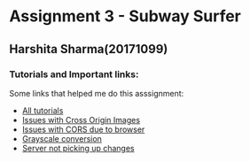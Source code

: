 Assignment 3 - Subway Surfer
=============

## Harshita Sharma(20171099)


### Tutorials and Important links:
Some links that helped me do this asssignment:
- [All tutorials](https://developer.mozilla.org/en-US/docs/Web/API/WebGL_API/Tutorial/Getting_started_with_WebGL)
- [Issues with Cross Origin Images](https://webglfundamentals.org/webgl/lessons/webgl-cors-permission.html#toc)
- [Issues with CORS due to browser](https://superuser.com/questions/878025/the-easiest-way-to-serve-a-page-to-localhost-on-os-x)
- [Grayscale conversion](https://www.tutorialspoint.com/dip/grayscale_to_rgb_conversion.htm)
- [Server not picking up changes](https://www.technipages.com/google-chrome-how-to-completely-disable-cache)
